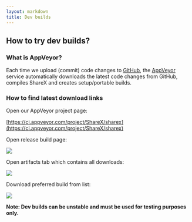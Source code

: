 ```yaml
---
layout: markdown
title: Dev builds
---
```


## How to try dev builds?

### What is AppVeyor?

Each time we upload (commit) code changes to [GitHub](https://github.com/ShareX/ShareX), the [AppVeyor](https://www.appveyor.com) service automatically downloads the latest code changes from GitHub, compiles ShareX and creates setup/portable builds.

### How to find latest download links

Open our AppVeyor project page:

[https://ci.appveyor.com/project/ShareX/sharex](https://ci.appveyor.com/project/ShareX/sharex)

Open release build page:

![](https://i.imgur.com/wf8LqbR.png)

Open artifacts tab which contains all downloads:

![](https://i.imgur.com/vrZxNLX.png)

Download preferred build from list:

![](https://i.imgur.com/ezKu1M7.png)

**Note: Dev builds can be unstable and must be used for testing purposes only.**